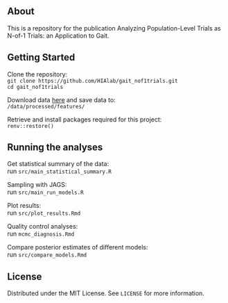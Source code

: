 ## About
This is a repository for the publication Analyzing Population-Level Trials as N-of-1 Trials: an Application to Gait.

## Getting Started
Clone the repository:\
```git clone https://github.com/HIAlab/gait_nof1trials.git```\
```cd gait_nof1trials```

Download data [here](../../wiki/Data) and save data to:\
```/data/processed/features/```

Retrieve and install packages required for this project:\
```renv::restore()```

## Running the analyses
Get statistical summary of the data:\
run ```src/main_statistical_summary.R```

Sampling with JAGS:\
run ```src/main_run_models.R```

Plot results:\
run ```src/plot_results.Rmd```

Quality control analyses:\
run ```mcmc_diagnosis.Rmd```

Compare posterior estimates of different models:\
run ```src/compare_models.Rmd```

## License
Distributed under the MIT License. See ```LICENSE``` for more information.





